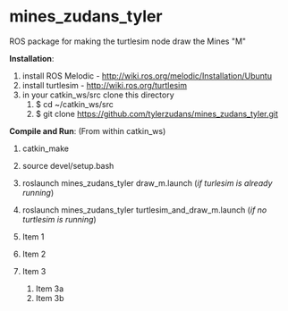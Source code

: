 # mines_zudans_tyler
ROS package for making the turtlesim node draw the Mines "M"

**Installation**:

1. install ROS Melodic - http://wiki.ros.org/melodic/Installation/Ubuntu
1. install turtlesim - http://wiki.ros.org/turtlesim
1. in your catkin_ws/src clone this directory
   1. $ cd ~/catkin_ws/src
   1. $ git clone https://github.com/tylerzudans/mines_zudans_tyler.git

**Compile and Run**:
(From within catkin_ws)

1. catkin_make
2. source devel/setup.bash
3. roslaunch mines_zudans_tyler draw_m.launch (*if turlesim is already running*)
4. roslaunch mines_zudans_tyler turtlesim_and_draw_m.launch (*if no turtlesim is running*)

1. Item 1
1. Item 2
1. Item 3
   1. Item 3a
   1. Item 3b
